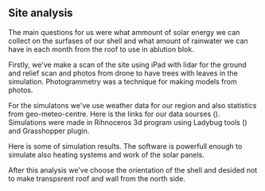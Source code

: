 ## Site analysis

The main questions for us were what ammount of solar energy we can collect on the surfases of our shell and what amount of rainwater we can have in each month from the roof to use in ablution blok.

Firstly, we've make a scan of the site using iPad with lidar for the ground and relief scan and photos from drone to have trees with leaves in the simulation. Photogrammetry was a technique for making models from photos. 

For the simulatons we've use weather data for our region and also statistics from geo-meteo-centre. Here is the links for our data sourses ().
Simulations were made in Rihnoceros 3d program using Ladybug tools () and Grasshopper plugin.

Here is some of simulation results. The software is powerfull enough to simulate also heating systems and work of the solar panels.

After this analysis we've choose the orientation of the shell and desided not to make transpsrent roof and wall from the north side. 
